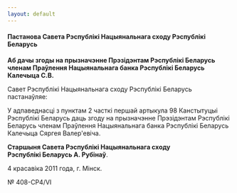 ```yaml
---
layout: default
---
```


#### Пастанова Савета Рэспублікі Нацыянальнага сходу Рэспублікі Беларусь

**Аб дачы згоды на прызначэнне Прэзідэнтам Рэспублікі Беларусь членам
Праўлення Нацыянальнага банка Рэспублікі Беларусь Калечыца С.В.**

<span class="underline">Савет Рэспублікі Нацыянальнага сходу Рэспублікі
Беларусь пастанаўляе:</span>

У адпаведнасці з пунктам 2 часткі першай артыкула 98 Канстытуцыі
Рэспублікі Беларусь даць згоду на прызначэнне Прэзідэнтам
Рэспублікі Беларусь членам Праўлення Нацыянальнага банка
Рэспублікі Беларусь Калечыца Сяргея Валер'евіча.

**Старшыня Савета Рэспублікі Нацыянальнага сходу  
Рэспублікі Беларусь А. Рубінаў**.

4 красавіка 2011 года, г. Мінск.

№ 408-СР4/VІ
